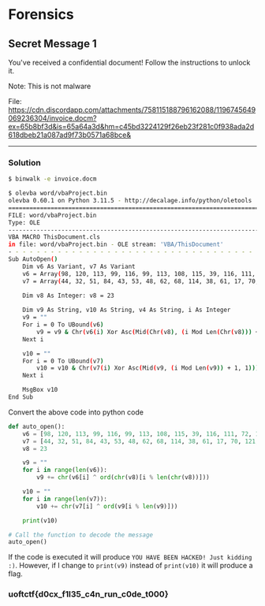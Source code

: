 # Forensics

## Secret Message 1

You've received a confidential document! Follow the instructions to unlock it.

Note: This is not malware

File: https://cdn.discordapp.com/attachments/758115188796162088/1196745649069236304/invoice.docm?ex=65b8bf3d&is=65a64a3d&hm=c45bd3224129f26eb23f281c0f938ada2d618dbeb21a087ad9f73b0571a68bce&

---

### Solution

```bash
$ binwalk -e invoice.docm       

$ olevba word/vbaProject.bin
olevba 0.60.1 on Python 3.11.5 - http://decalage.info/python/oletools
===============================================================================
FILE: word/vbaProject.bin
Type: OLE
-------------------------------------------------------------------------------
VBA MACRO ThisDocument.cls 
in file: word/vbaProject.bin - OLE stream: 'VBA/ThisDocument'
- - - - - - - - - - - - - - - - - - - - - - - - - - - - - - - - - - - - - - - 
Sub AutoOpen()
    Dim v6 As Variant, v7 As Variant
    v6 = Array(98, 120, 113, 99, 116, 99, 113, 108, 115, 39, 116, 111, 72, 113, 38, 123, 36, 34, 72, 116, 35, 121, 72, 101, 98, 121, 72, 116, 39, 115, 114, 72, 99, 39, 39, 39, 106)
    v7 = Array(44, 32, 51, 84, 43, 53, 48, 62, 68, 114, 38, 61, 17, 70, 121, 45, 112, 126, 26, 39, 21, 78, 21, 7, 6, 26, 127, 8, 89, 0, 1, 54, 26, 87, 16, 10, 84)
    
    Dim v8 As Integer: v8 = 23

    Dim v9 As String, v10 As String, v4 As String, i As Integer
    v9 = ""
    For i = 0 To UBound(v6)
        v9 = v9 & Chr(v6(i) Xor Asc(Mid(Chr(v8), (i Mod Len(Chr(v8))) + 1, 1)))
    Next i

    v10 = ""
    For i = 0 To UBound(v7)
        v10 = v10 & Chr(v7(i) Xor Asc(Mid(v9, (i Mod Len(v9)) + 1, 1)))
    Next i

    MsgBox v10
End Sub
```


Convert the above code into python code

```python
def auto_open():
    v6 = [98, 120, 113, 99, 116, 99, 113, 108, 115, 39, 116, 111, 72, 113, 38, 123, 36, 34, 72, 116, 35, 121, 72, 101, 98, 121, 72, 116, 39, 115, 114, 72, 99, 39, 39, 39, 106]
    v7 = [44, 32, 51, 84, 43, 53, 48, 62, 68, 114, 38, 61, 17, 70, 121, 45, 112, 126, 26, 39, 21, 78, 21, 7, 6, 26, 127, 8, 89, 0, 1, 54, 26, 87, 16, 10, 84]
    v8 = 23

    v9 = ""
    for i in range(len(v6)):
        v9 += chr(v6[i] ^ ord(chr(v8)[i % len(chr(v8))]))

    v10 = ""
    for i in range(len(v7)):
        v10 += chr(v7[i] ^ ord(v9[i % len(v9)]))

    print(v10)

# Call the function to decode the message
auto_open()
```

If the code is executed it will produce `YOU HAVE BEEN HACKED! Just kidding :)`. However, if I change to `print(v9)` instead of `print(v10)` it will produce a flag.

### uoftctf{d0cx_f1l35_c4n_run_c0de_t000}